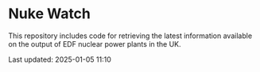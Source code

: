 # Nuke Watch

This repository includes code for retrieving the latest information available on the output of EDF nuclear power plants in the UK.

Last updated: 2025-01-05 11:10